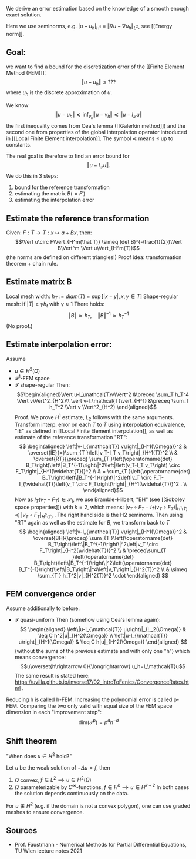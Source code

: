 We derive an error estimation based on the knowledge of a smooth enough exact solution.

Here we use seminorms, e.g. $|u-u_h|_{H^1} \equiv \Vert\nabla u-\nabla u_h\Vert_{L^2}$, see [[Energy norm]]. 

## Goal:
we want to find a bound for the discretization error of the [[Finite Element Method (FEM)]]:$$\Vert u-u_h\Vert\leq ???$$ where $u_h$ is the discrete approximation of $u$.

We know $$\Vert u-u_h\Vert \preceq \inf_{v_h} \Vert u-v_h\Vert \preceq \Vert u- I_\mathcal{T} u\Vert$$the first inequality comes from Cea's lemma ([[Galerkin method]]) and the second one from properties of the global interpolation operator introduced in [[Local Finite Element interpolation]]. The symbol $\preceq$ means $\leq$ up to constants.

The real goal is therefore to find an error bound for$$\Vert u- I_\mathcal{T} u\Vert.$$ We do this in 3 steps:
1. bound for the reference transformation
2. estimating the matrix $B(=F')$
3. estimating the interpolation error


## Estimate the reference transformation
Given: $F:\hat T\rightarrow T: x\mapsto a+Bx$, then:$$\Vert u\circ F\Vert_{H^m(\hat T)} \simeq (det B)^{-\frac{1}{2}}\Vert B\Vert^m \Vert u\Vert_{H^m(T)}$$ (the norms are defined on different triangles!)
Proof idea:
transformation theorem + chain rule.

## Estimate matrix B
Local mesh width: $h_T:=diam(T) = \sup[\vert x-y\vert, x,y\in T]$ 
Shape-regular mesh: if $\vert T\vert \geq \gamma h_t$ with $\gamma\approx 1$
There holds: $$\Vert B\Vert \simeq h_T, \quad \Vert B\Vert ^{-1}\simeq h_T^{-1}$$ (No proof.)


## Estimate interpolation error:
Assume
- $u\in H^2(\Omega)$
- $\mathcal{P}^1$-FEM space
- $\mathcal{T}$ shape-regular
Then: $$\begin{aligned}\Vert u-I_\mathcal{T}v\Vert^2 &\preceq \sum_T h_T^4 \Vert v\Vert^2_{H^2}\\
\vert v-I_\mathcal{T}\vert_{H^1} &\preceq \sum_T h_T^2 \Vert v \Vert^2_{H^2}
\end{aligned}$$ Proof.
We prove $H^1$ estimate, $L_2$ follows with the same arguments. Transform interp. error on each $T$ to $\hat T$ using interpolation equivalence, "IE" as defined in [[Local Finite Element interpolation]], as well as estimate of the reference transformation "RT": $$
\begin{aligned}
\left|v-I_{\mathcal{T}} v\right|_{H^1(\Omega)}^2  & \overset{IE}{=}\sum_{T }\left|v_T-I_T v_T\right|_{H^1(T)}^2 \\
& \overset{RT}{\preceq} \sum_{T }\left(\operatorname{det} B_T\right)\left\|B_T^{-1}\right\|^2\left|\left(v_T-I_T v_T\right) \circ F_T\right|_{H^1(\widehat{T})}^2 \\
& = \sum_{T }\left(\operatorname{det} B_T\right)\left\|B_T^{-1}\right\|^2\left|v_T \circ F_T-I_{\widehat{T}}\left(v_T \circ F_T\right)\right|_{H^1(\widehat{T})}^2 . \\
\end{aligned}$$ Now as $I_{\widehat{T}}\left(v_T \circ F_T\right) \in \mathcal{P}_1$, we use  Bramble-Hilbert, "BH" (see [[Sobolev space properties]]) with $k=2$, which means: $\vert v_T \circ F_T - I_\hat T(v_T \circ F_T )\vert_{H^1(\hat T)} \preceq \vert v_T \circ F_T \vert_{H^2(\hat T)}$ . The right hand side is the H2 seminorm. Then using "RT" again as well as the estimate for $B$, we transform back to $T$
$$
\begin{aligned}
\left|v-I_{\mathcal{T}} v\right|_{H^1(\Omega)}^2 & \overset{BH}{\preceq} \sum_{T }\left(\operatorname{det} B_T\right)\left\|B_T^{-1}\right\|^2\left|v_T \circ F_T\right|_{H^2(\widehat{T})}^2 \\
& \preceq\sum_{T }\left(\operatorname{det} B_T\right)\left\|B_T^{-1}\right\|^2\left(\operatorname{det} B_T^{-1}\right)\left\|B_T\right\|^4\left|v_T\right|_{H^2(T)}^2 \\
& \simeq \sum_{T } h_T^2|v|_{H^2(T)}^2 \cdot
\end{aligned}
$$


## FEM convergence order
Assume additionally to before:
- $\mathcal{T}$ quasi-uniform
Then (somehow using Cea's lemma again):$$
\begin{aligned}
\left\|u-I_{\mathcal{T}} u\right\|_{L_2(\Omega)} & \leq C h^2|u|_{H^2(\Omega)} \\
\left|u-I_{\mathcal{T}} u\right|_{H^1(\Omega)} & \leq C h|u|_{H^2(\Omega)}
\end{aligned}
$$(without the sums of the previous estimate and with only one "h") which means convergence: $$u\overset{h\rightarrow 0}{\longrightarrow} u_h=I_\mathcal{T}u$$
The same result is stated here: https://uvilla.github.io/inverse17/02_IntroToFenics/ConvergenceRates.html .

Reducing h is called h-FEM. Increasing the polynomial error is called p-FEM. Comparing the two only valid with equal size of the FEM space dimension in each "improvement step":$$\text{dim}(\mathcal{P}^p)=p^d h^{-d}$$
## Shift theorem
"When does $u\in H^2$ hold?"

Let $u$ be the weak solution of $-\Delta u = f$, then
1. $\Omega$ convex, $f\in L^2 \implies u\in H^2(\Omega)$
2. $\Omega$ parameterizable by $C^\infty$-functions, $f\in H^k\implies u\in H^{k+2}$
In both cases the solution depends continuously on the data.

For $u\notin H^2$ (e.g. if the domain is not a convex polygon), one can use graded meshes to ensure convergence.


## Sources
- Prof. Faustmann - Numerical Methods for Partial Differential Equations, TU Wien lecture notes 2021
